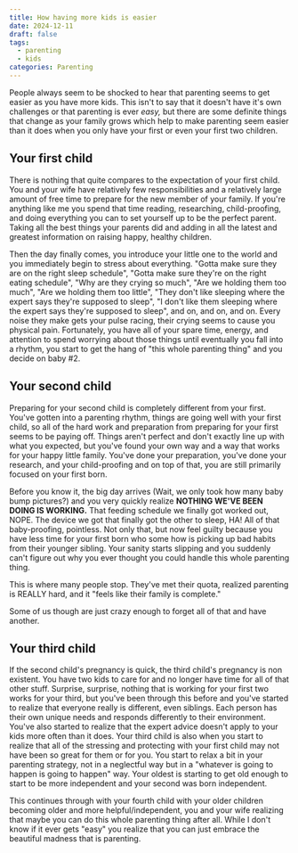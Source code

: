 ```yaml
---
title: How having more kids is easier
date: 2024-12-11
draft: false
tags:
  - parenting
  - kids
categories: Parenting
---
```


People always seem to be shocked to hear that parenting seems to get easier as you have more kids. This isn't to say that it doesn't have it's own challenges or that parenting is ever *easy,* but there are some definite things that change as your family grows which help to make parenting seem easier than it does when you only have your first or even your first two children.

## Your first child
There is nothing that quite compares to the expectation of your first child. You and your wife have relatively few responsibilities and a relatively large amount of free time to prepare for the new member of your family. If you're anything like me you spend that time reading, researching, child-proofing, and doing everything you can to set yourself up to be the perfect parent. Taking all the best things your parents did and adding in all the latest and greatest information on raising happy, healthy children.

Then the day finally comes, you introduce your little one to the world and you immediately begin to stress about everything. "Gotta make sure they are on the right sleep schedule", "Gotta make sure they're on the right eating schedule", "Why are they crying so much", "Are we holding them too much", "Are we holding them too little", "They don't like sleeping where the expert says they're supposed to sleep", "I don't like them sleeping where the expert says they're supposed to sleep", and on, and on, and on. Every noise they make gets your pulse racing, their crying seems to cause you physical pain. Fortunately, you have all of your spare time, energy, and attention to spend worrying about those things until eventually you fall into a rhythm, you start to get the hang of "this whole parenting thing" and you decide on baby #2.

## Your second child
Preparing for your second child is completely different from your first. You've gotten into a parenting rhythm, things are going well with your first child, so all of the hard work and preparation from preparing for your first seems to be paying off. Things aren't perfect and don't exactly line up with what you expected, but you've found your own way and a way that works for your happy little family. You've done your preparation, you've done your research, and your child-proofing and on top of that, you are still primarily focused on your first born.

Before you know it, the big day arrives (Wait, we only took how many baby bump pictures?) and you very quickly realize **NOTHING WE'VE BEEN DOING IS WORKING.** That feeding schedule we finally got worked out, NOPE. The device we got that finally got the other to sleep, HA! All of that baby-proofing, pointless. Not only that, but now feel guilty because you have less time for your first born who some how is picking up bad habits from their younger sibling. Your sanity starts slipping and you suddenly can't figure out why you ever thought you could handle this whole parenting thing.

This is where many people stop. They've met their quota, realized parenting is REALLY hard, and it "feels like their family is complete."

Some of us though are just crazy enough to forget all of that and have another.

## Your third child
If the second child's pregnancy is quick, the third child's pregnancy is non existent. You have two kids to care for and no longer have time for all of that other stuff. Surprise, surprise, nothing that is working for your first two works for your third, but you've been through this before and you've started to realize that everyone really is different, even siblings. Each person has their own unique needs and responds differently to their environment. You've also started to realize that the expert advice doesn't apply to your kids more often than it does. Your third child is also when you start to realize that all of the stressing and protecting with your first child may not have been so great for them or for you. You start to relax a bit in your parenting strategy, not in a neglectful way but in a "whatever is going to happen is going to happen" way. Your oldest is starting to get old enough to start to be more independent and your second was born independent.

This continues through with your fourth child with your older children becoming older and more helpful/independent, you and your wife realizing that maybe you can do this whole parenting thing after all. While I don't know if it ever gets "easy" you realize that you can just embrace the beautiful madness that is parenting.